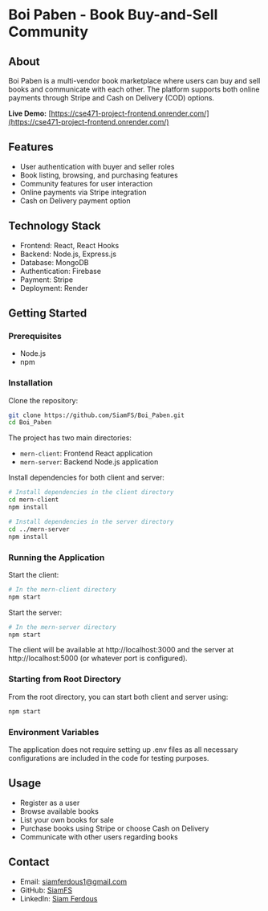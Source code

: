 # Boi Paben - Book Buy-and-Sell Community

## About
Boi Paben is a multi-vendor book marketplace where users can buy and sell books and communicate with each other. The platform supports both online payments through Stripe and Cash on Delivery (COD) options.

**Live Demo:** [https://cse471-project-frontend.onrender.com/](https://cse471-project-frontend.onrender.com/)

## Features
- User authentication with buyer and seller roles
- Book listing, browsing, and purchasing features
- Community features for user interaction
- Online payments via Stripe integration
- Cash on Delivery payment option

## Technology Stack
- Frontend: React, React Hooks
- Backend: Node.js, Express.js
- Database: MongoDB
- Authentication: Firebase
- Payment: Stripe
- Deployment: Render

## Getting Started

### Prerequisites
- Node.js
- npm

### Installation

Clone the repository:
```bash
git clone https://github.com/SiamFS/Boi_Paben.git
cd Boi_Paben
```

The project has two main directories:
- `mern-client`: Frontend React application
- `mern-server`: Backend Node.js application

Install dependencies for both client and server:

```bash
# Install dependencies in the client directory
cd mern-client
npm install

# Install dependencies in the server directory
cd ../mern-server
npm install
```

### Running the Application

Start the client:
```bash
# In the mern-client directory
npm start
```

Start the server:
```bash
# In the mern-server directory
npm start
```

The client will be available at http://localhost:3000 and the server at http://localhost:5000 (or whatever port is configured).

### Starting from Root Directory

From the root directory, you can start both client and server using:
```bash
npm start
```

### Environment Variables
The application does not require setting up .env files as all necessary configurations are included in the code for testing purposes.

## Usage
- Register as a user
- Browse available books
- List your own books for sale
- Purchase books using Stripe or choose Cash on Delivery
- Communicate with other users regarding books

## Contact
- Email: siamferdous1@gmail.com
- GitHub: [SiamFS](https://github.com/SiamFS)
- LinkedIn: [Siam Ferdous](https://www.linkedin.com/in/siam-ferdous-75219b280/)
